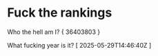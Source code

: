# Fuck the rankings

Who the hell am I?
{ 36403803 }

What fucking year is it?
[ 2025-05-29T14:46:40Z ]
